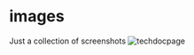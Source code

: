 # images
Just a collection of screenshots
![techdocpage](https://user-images.githubusercontent.com/42507989/65053049-fa269180-d930-11e9-8422-16d38d50f518.png)

